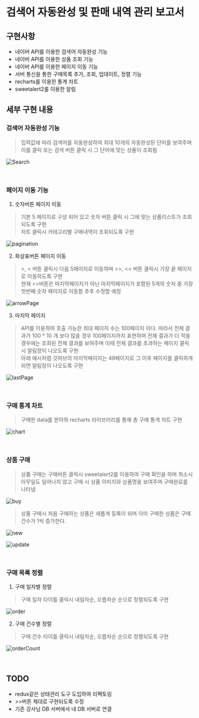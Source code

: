 # 검색어 자동완성 및 판매 내역 관리 보고서

## 구현사항

- 네이버 API를 이용한 검색어 자동완성 기능
- 네이버 API를 이용한 상품 조회 기능
- 네이버 API를 이용한 페이지 이동 기능
- 서버 통신을 통한 구매목록 추가, 조회, 업데이트, 정렬 기능
- recharts를 이용한 통계 차트
- sweetalert2를 이용한 알림

## 세부 구현 내용

### 검색어 자동완성 기능

> 입력값에 따라 검색어를 자동완성하여 최대 10개의 자동완성된 단어를 보여주며 이를 클릭 또는 검색 버튼 클릭 시 그 단어에 맞는 상품이 조회됨

![Search](https://user-images.githubusercontent.com/60686984/146388177-c7fde7a9-a71b-4f89-b29f-87860c1c2264.gif)

<br />

### 페이지 이동 기능

1. 숫자버튼 페이지 이동
> 기본 5 페이지로 구성 되어 있고 숫자 버튼 클릭 시 그에 맞는 상품리스트가 조회되도록 구현  
> 차트 클릭시 카테고리별 구매내역이 조회되도록 구현

![pagination](https://user-images.githubusercontent.com/60686984/146389055-874b2a87-1032-43ca-9204-11d04cc075e9.gif)

2. 화살표버튼 페이지 이동
> \>, \< 버튼 클릭시 다음 5페이지로 이동하며 \>>, \<< 버튼 클릭시 가장 끝 페이지로 이동하도록 구현  
> 현재 \>>버튼은 마지막페이지가 아닌 마지막페이지가 포함된 5개의 숫자 중 가장 첫번째 숫자 페이지로 이동함 추후 수정할 예정

![arrowPage](https://user-images.githubusercontent.com/60686984/146391034-14c55344-d125-4a7e-ad0e-1d7045257a2a.gif)

3. 마지막 페이지
> API를 이용하여 호출 가능한 최대 페이지 수는 100페이지 이다. 따라서 전체 결과가 100 \* 10 개 보다 많을 경우 100페이지까지 표현하며 전체 결과가 더 적을 경우에는 조회된 전체 결과를 보여주며 이때 전체 결과를 초과하는 페이지 클릭시 알림창이 나오도록 구현  
> 아래 예시처럼 깃허브의 마지막페이지는 49페이지로 그 이후 페이지를 클릭하게되면 알림창이 나오도록 구현

![lastPage](https://user-images.githubusercontent.com/60686984/146392280-7c307dd1-29a8-4b09-9ce0-6b011d07a9fb.gif)

<br />

### 구매 통계 차트

> 구매한 data를 받아와 recharts 라이브러리를 통해 총 구매 통계 차트 구현

![chart](https://user-images.githubusercontent.com/60686984/146392854-3fc260c5-828d-43d9-800e-4c9238e74e81.gif)

<br />

### 상품 구매

> 상품 구매는 구매버튼 클릭시 sweetalert2를 이용하여 구매 확인을 하며 취소시 아무일도 일어나지 않고 구매 시 상품 이미지와 상품명을 보여주며 구매완료를 나타냄

![buy](https://user-images.githubusercontent.com/60686984/146393815-d73b1321-cd84-4514-9243-7ac2eba7993e.gif)

> 상품 구매시 처음 구매하는 상품은 새롭게 등록이 되며 이미 구매한 상품은 구매 건수가 1씩 증가한다.

![new](https://user-images.githubusercontent.com/60686984/146395315-42bd692b-cf73-4836-925c-b57a55443559.gif)

![update](https://user-images.githubusercontent.com/60686984/146395226-678d7688-73bc-40ac-905d-70b18df36b55.gif)

<br />

### 구매 목록 정렬

1. 구매 일자별 정렬
> 구매 일자 타이틀 클릭시 내림차순, 오름차순 순으로 정렬되도록 구현

![order](https://user-images.githubusercontent.com/60686984/146395961-b8fa6e26-3880-4260-961a-409c7f52c46e.gif)

2. 구매 건수별 정렬
> 구매 건수 타이틀 클릭시 내림차순, 오름차순 순으로 정렬되도록 구현

![orderCount](https://user-images.githubusercontent.com/60686984/146396608-14accc9e-6281-4430-9eed-88674a3b739a.gif)

<br />

## TODO

- redux같은 상태관리 도구 도입하여 리팩토링
- \>>버튼 제대로 구현되도록 수정
- 기존 강사님 DB 서버에서 내 DB 서버로 연결
